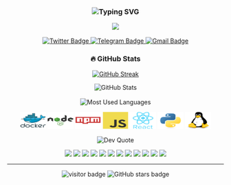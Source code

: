 <!-- Header Animasi -->
<h3 align="center">
  <img src="https://readme-typing-svg.herokuapp.com?font=Fira+Code&size=25&pause=1000&color=F7F7F7&center=true&vCenter=true&width=435&lines=WELCOME+TO+MY+GitHub;I'm+Azzoxil;Tech+Enthusiast;Open+Source+Lover" alt="Typing SVG" />
</h3>

<!-- GIF Avatar -->
<div id="header" align="center">
  <img src="https://raw.githubusercontent.com/Azzoxil98/Azzoxil98/main/gif/2.gif" width="200">
</div>


<!-- Media Sosial -->
<p align="center">

  <a href="https://twitter.com/revolution_fun" target="_blank">
    <img src="https://img.shields.io/badge/Twitter-1DA1F2?style=for-the-badge&logo=twitter&logoColor=white" alt="Twitter Badge"/>
  </a>
    <a href="https://t.me/azzoxil" target="_blank">
    <img src="https://img.shields.io/badge/Telegram-2CA5E0?style=for-the-badge&logo=telegram&logoColor=white" alt="Telegram Badge"/>
  </a>
  <a href="mailto:azzoxill@gmail.com">
    <img src="https://img.shields.io/badge/Gmail-D14836?style=for-the-badge&logo=gmail&logoColor=white" alt="Gmail Badge"/>
  </a>
</p>


<!-- GitHub Stats -->
<h3 align="center">🔥 GitHub Stats</h3>
<p align="center">
  <a href="https://git.io/streak-stats">
    <img src="https://github-readme-streak-stats.herokuapp.com?user=azzoxil98&theme=tokyonight&hide_border=true&date_format=j%20M%5B%20Y%5D" alt="GitHub Streak" />
  </a>
 <p align="center">
  <img src="https://github-readme-stats.vercel.app/api?username=azzoxil98&show_icons=true&theme=tokyonight&hide_border=true" alt="GitHub Stats" />
  <br><br>
  <img src="https://github-readme-stats.vercel.app/api/top-langs/?username=azzoxil98&layout=compact&theme=tokyonight&hide_border=true" alt="Most Used Languages"/>
</p>

<!-- Tech Stack -->
<p align="center">
  <img src="https://github.com/devicons/devicon/blob/master/icons/docker/docker-original-wordmark.svg" title="Docker" alt="Docker" width="60" height="40"/>
  <img src="https://github.com/devicons/devicon/blob/master/icons/nodejs/nodejs-original-wordmark.svg" title="NodeJS" alt="NodeJS" width="60" height="40"/>
  <img src="https://github.com/devicons/devicon/blob/master/icons/npm/npm-original-wordmark.svg" title="Npm" alt="Npm" width="60" height="40"/>
  <img src="https://github.com/devicons/devicon/blob/master/icons/javascript/javascript-original.svg" title="JavaScript" alt="JavaScript" width="60" height="40"/>
  <img src="https://github.com/devicons/devicon/blob/master/icons/react/react-original-wordmark.svg" title="React" alt="React" width="60" height="40"/>
  <img src="https://github.com/devicons/devicon/blob/master/icons/python/python-original.svg" title="Python" alt="Python" width="60" height="40"/>
  <img src="https://github.com/devicons/devicon/blob/master/icons/linux/linux-original.svg" title="Linux" alt="Linux" width="60" height="40"/>
</p>

<!-- Trophy 
<h3 align="center">🏆 GitHub Achievements</h3>
<p align="center">
  <img src="https://github-profile-trophy.vercel.app/?username=azzoxil98&theme=tokyonight&no-frame=true&no-bg=true" alt="GitHub Trophy"/>
</p> -->

<!-- Quotes -->
<p align="center">
  <img src="https://quotes-github-readme.vercel.app/api?type=horizontal&theme=tokyonight" alt="Dev Quote"/>
</p>

<!-- Footer -->
<div align="center">
  <img src="https://i.giphy.com/media/v1.Y2lkPTc5MGI3NjExbm9zMnViNnZ4cWpqc3l6bHB5cHoyMGdwdHFpNDE0cG91NHNmbnZ3diZlcD12MV9pbnRlcm5hbF9naWZfYnlfaWQmY3Q9cw/qAXDUie0dPweocOvnw/giphy.gif" width="50"/>
  <img src="https://i.giphy.com/media/v1.Y2lkPTc5MGI3NjExbm9zMnViNnZ4cWpqc3l6bHB5cHoyMGdwdHFpNDE0cG91NHNmbnZ3diZlcD12MV9pbnRlcm5hbF9naWZfYnlfaWQmY3Q9cw/qAXDUie0dPweocOvnw/giphy.gif" width="50"/>
  <img src="https://i.giphy.com/media/v1.Y2lkPTc5MGI3NjExbm9zMnViNnZ4cWpqc3l6bHB5cHoyMGdwdHFpNDE0cG91NHNmbnZ3diZlcD12MV9pbnRlcm5hbF9naWZfYnlfaWQmY3Q9cw/qAXDUie0dPweocOvnw/giphy.gif" width="50"/>
  <img src="https://i.giphy.com/media/v1.Y2lkPTc5MGI3NjExbm9zMnViNnZ4cWpqc3l6bHB5cHoyMGdwdHFpNDE0cG91NHNmbnZ3diZlcD12MV9pbnRlcm5hbF9naWZfYnlfaWQmY3Q9cw/qAXDUie0dPweocOvnw/giphy.gif" width="50"/>
  <img src="https://i.giphy.com/media/v1.Y2lkPTc5MGI3NjExbm9zMnViNnZ4cWpqc3l6bHB5cHoyMGdwdHFpNDE0cG91NHNmbnZ3diZlcD12MV9pbnRlcm5hbF9naWZfYnlfaWQmY3Q9cw/qAXDUie0dPweocOvnw/giphy.gif" width="50"/>
  <img src="https://i.giphy.com/media/v1.Y2lkPTc5MGI3NjExbm9zMnViNnZ4cWpqc3l6bHB5cHoyMGdwdHFpNDE0cG91NHNmbnZ3diZlcD12MV9pbnRlcm5hbF9naWZfYnlfaWQmY3Q9cw/qAXDUie0dPweocOvnw/giphy.gif" width="50"/>
  <img src="https://i.giphy.com/media/v1.Y2lkPTc5MGI3NjExbm9zMnViNnZ4cWpqc3l6bHB5cHoyMGdwdHFpNDE0cG91NHNmbnZ3diZlcD12MV9pbnRlcm5hbF9naWZfYnlfaWQmY3Q9cw/qAXDUie0dPweocOvnw/giphy.gif" width="50"/>
  <img src="https://i.giphy.com/media/v1.Y2lkPTc5MGI3NjExbm9zMnViNnZ4cWpqc3l6bHB5cHoyMGdwdHFpNDE0cG91NHNmbnZ3diZlcD12MV9pbnRlcm5hbF9naWZfYnlfaWQmY3Q9cw/qAXDUie0dPweocOvnw/giphy.gif" width="50"/>
  <img src="https://i.giphy.com/media/v1.Y2lkPTc5MGI3NjExbm9zMnViNnZ4cWpqc3l6bHB5cHoyMGdwdHFpNDE0cG91NHNmbnZ3diZlcD12MV9pbnRlcm5hbF9naWZfYnlfaWQmY3Q9cw/qAXDUie0dPweocOvnw/giphy.gif" width="50"/>
  <img src="https://i.giphy.com/media/v1.Y2lkPTc5MGI3NjExbm9zMnViNnZ4cWpqc3l6bHB5cHoyMGdwdHFpNDE0cG91NHNmbnZ3diZlcD12MV9pbnRlcm5hbF9naWZfYnlfaWQmY3Q9cw/qAXDUie0dPweocOvnw/giphy.gif" width="50"/>
  <img src="https://i.giphy.com/media/v1.Y2lkPTc5MGI3NjExbm9zMnViNnZ4cWpqc3l6bHB5cHoyMGdwdHFpNDE0cG91NHNmbnZ3diZlcD12MV9pbnRlcm5hbF9naWZfYnlfaWQmY3Q9cw/qAXDUie0dPweocOvnw/giphy.gif" width="50"/>
  <img src="https://i.giphy.com/media/v1.Y2lkPTc5MGI3NjExbm9zMnViNnZ4cWpqc3l6bHB5cHoyMGdwdHFpNDE0cG91NHNmbnZ3diZlcD12MV9pbnRlcm5hbF9naWZfYnlfaWQmY3Q9cw/qAXDUie0dPweocOvnw/giphy.gif" width="50"/>
</div>

---

<div align="center">
  <img src="https://komarev.com/ghpvc/?username=azzoxil98&label=Visitors&color=0e75b6&style=flat" alt="visitor badge"/>
  <img src="https://img.shields.io/github/stars/Azzoxil98?style=flat&label=Stars&color=yellow" alt="GitHub stars badge"/>
</div>






 
 
  
